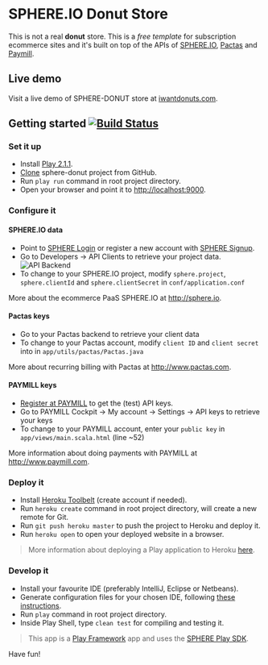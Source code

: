 SPHERE.IO Donut Store
=====================

This is not a real **donut** store. This is a _free template_ for subscription ecommerce sites and it's built on top of the APIs of [SPHERE.IO](http://sphere.io), [Pactas](http://www.pactas.com) and [Paymill](https://www.paymill.com).

## Live demo
Visit a live demo of SPHERE-DONUT store at [iwantdonuts.com](http://www.iwantdonuts.com).

## Getting started [![Build Status](https://secure.travis-ci.org/commercetools/sphere-donut.png?branch=master)](http://travis-ci.org/commercetools/sphere-donut)

### Set it up
- Install [Play 2.1.1](http://www.playframework.com/documentation/2.1.1/Installing).
- [Clone](http://git-scm.com/book/en/Git-Basics-Getting-a-Git-Repository#Cloning-an-Existing-Repository) sphere-donut project from GitHub.
- Run `play run` command in root project directory.
- Open your browser and point it to [http://localhost:9000](http://localhost:9000).
 
### Configure it

#### SPHERE.IO data
- Point to [SPHERE Login](https://admin.sphere.io/login) or register a new account with [SPHERE Signup](https://admin.sphere.io/signup).
- Go to Developers  -> API Clients to retrieve your project data.
![API Backend](https://raw.github.com/commercetools/sphere-donut/master/public/images/mc_api.png)
- To change to your SPHERE.IO project, modify `sphere.project`, `sphere.clientId` and `sphere.clientSecret` in `conf/application.conf`

More about the ecommerce PaaS SPHERE.IO at http://sphere.io.

#### Pactas keys
- Go to your Pactas backend to retrieve your client data
- To change to your Pactas account, modify `client ID` and `client secret` into in `app/utils/pactas/Pactas.java`

More about recurring billing with Pactas at http://www.pactas.com.

#### PAYMILL keys
- [Register at PAYMILL](https://app.paymill.com/en-gb/auth/register) to get the (test) API keys. 
- Go to PAYMILL Cockpit -> My account -> Settings -> API keys to retrieve your keys
- To change to your PAYMILL account, enter your `public key` in `app/views/main.scala.html` (line ~52)

More information about doing payments with PAYMILL at http://www.paymill.com.
 
### Deploy it
- Install [Heroku Toolbelt](https://toolbelt.heroku.com/) (create account if needed).
- Run `heroku create` command in root project directory, will create a new remote for Git.
- Run `git push heroku master` to push the project to Heroku and deploy it.
- Run `heroku open` to open your deployed website in a browser.

> More information about deploying a Play application to Heroku [here](http://www.playframework.com/documentation/2.1.1/ProductionHeroku).

### Develop it

- Install your favourite IDE (preferably IntelliJ, Eclipse or Netbeans).
- Generate configuration files for your chosen IDE, following [these instructions](http://www.playframework.com/documentation/2.0.x/IDE).
- Run `play` command in root project directory.
- Inside Play Shell, type `clean test` for compiling and testing it.

> This app is a [Play Framework](http://www.playframework.com/documentation/2.1.1/Home) app and uses the [SPHERE Play SDK](http://sphere.io/dev/play-sdk.html).

Have fun!
